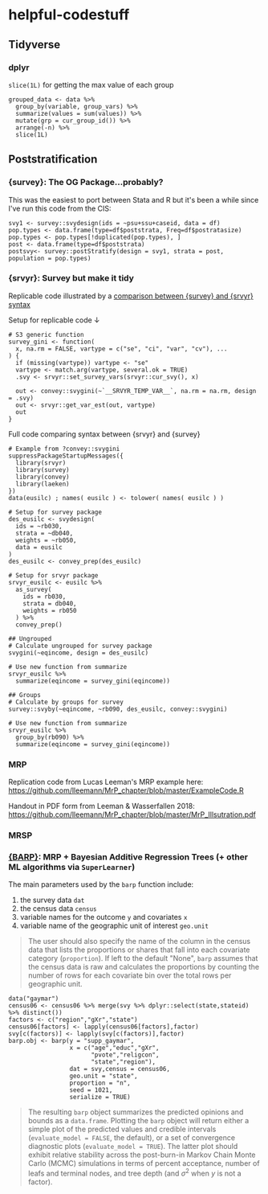 # helpful-codestuff

## Tidyverse 

### dplyr 

`slice(1L)` for getting the max value of each group

```
grouped_data <- data %>% 
  group_by(variable, group_vars) %>%
  summarize(values = sum(values)) %>%
  mutate(grp = cur_group_id()) %>% 
  arrange(-n) %>% 
  slice(1L)
```

## Poststratification  

### {survey}: The OG Package...probably? 

This was the easiest to port between Stata and R but it's been a while since I've run this code from the CIS: 

```
svy1 <- survey::svydesign(ids = ~psu+ssu+caseid, data = df)
pop.types <- data.frame(type=df$poststrata, Freq=df$postratasize)
pop.types <- pop.types[!duplicated(pop.types), ]
post <- data.frame(type=df$poststrata)
postsvy<- survey::postStratify(design = svy1, strata = post, population = pop.types)
```
### {srvyr}: Survey but make it tidy 

Replicable code illustrated by a [comparison between {survey} and {srvyr} syntax](https://rdrr.io/cran/srvyr/f/vignettes/extending-srvyr.Rmd)

Setup for replicable code $\downarrow$

```
# S3 generic function
survey_gini <- function(
  x, na.rm = FALSE, vartype = c("se", "ci", "var", "cv"), ...
) {
  if (missing(vartype)) vartype <- "se"
  vartype <- match.arg(vartype, several.ok = TRUE)
  .svy <- srvyr::set_survey_vars(srvyr::cur_svy(), x)

  out <- convey::svygini(~`__SRVYR_TEMP_VAR__`, na.rm = na.rm, design = .svy)
  out <- srvyr::get_var_est(out, vartype)
  out
}
```

Full code comparing syntax between {srvyr} and {survey} 

```
# Example from ?convey::svygini
suppressPackageStartupMessages({
  library(srvyr)
  library(survey)
  library(convey)
  library(laeken)
})
data(eusilc) ; names( eusilc ) <- tolower( names( eusilc ) )

# Setup for survey package
des_eusilc <- svydesign(
  ids = ~rb030, 
  strata = ~db040,  
  weights = ~rb050, 
  data = eusilc
)
des_eusilc <- convey_prep(des_eusilc)

# Setup for srvyr package
srvyr_eusilc <- eusilc %>% 
  as_survey(
    ids = rb030,
    strata = db040,
    weights = rb050
  ) %>%
  convey_prep()

## Ungrouped
# Calculate ungrouped for survey package
svygini(~eqincome, design = des_eusilc)

# Use new function from summarize
srvyr_eusilc %>% 
  summarize(eqincome = survey_gini(eqincome))

## Groups
# Calculate by groups for survey
survey::svyby(~eqincome, ~rb090, des_eusilc, convey::svygini)

# Use new function from summarize
srvyr_eusilc %>% 
  group_by(rb090) %>%
  summarize(eqincome = survey_gini(eqincome))
```

### MRP 

Replication code from Lucas Leeman's MRP example here: https://github.com/lleemann/MrP_chapter/blob/master/ExampleCode.R 

Handout in PDF form from Leeman & Wasserfallen 2018: https://github.com/lleemann/MrP_chapter/blob/master/MrP_Illsutration.pdf

### MRSP 

### [{BARP}](https://github.com/jbisbee1/BARP/): MRP + Bayesian Additive Regression Trees (+ other ML algorithms via `SuperLearner`)

The main parameters used by the `barp` function include:

1. the survey data `dat`
1. the census data `census`
1. variable names for the outcome `y` and covariates `x`
1. variable name of the geographic unit of interest `geo.unit`

> The user should also specify the name of the column in the census data that lists the proportions or shares that fall into each covariate category (`proportion`). If left to the default "None", `barp` assumes that the census data is raw and calculates the proportions by counting the number of rows for each covariate bin over the total rows per geographic unit.

```
data("gaymar")
census06 <- census06 %>% merge(svy %>% dplyr::select(state,stateid) %>% distinct())
factors <- c("region","gXr","state")
census06[factors] <- lapply(census06[factors],factor)
svy[c(factors)] <- lapply(svy[c(factors)],factor)
barp.obj <- barp(y = "supp_gaymar",
                 x = c("age","educ","gXr",
                       "pvote","religcon",
                       "state","region"),
                 dat = svy,census = census06,
                 geo.unit = "state",
                 proportion = "n",
                 seed = 1021,
                 serialize = TRUE)
```

> The resulting `barp` object summarizes the predicted opinions and bounds as a `data.frame`. Plotting the `barp` object will return either a simple plot of the predicted values and credible intervals (`evaluate_model = FALSE`, the default), or a set of convergence diagnostic plots (`evaluate_model = TRUE`). The latter plot should exhibit relative stability across the post-burn-in Markov Chain Monte Carlo (MCMC) simulations in terms of percent acceptance, number of leafs and terminal nodes, and tree depth (and $\sigma^2$ when $y$ is not a factor).
